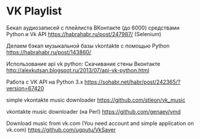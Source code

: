 # VK Playlist

Бекап аудиозаписей с плейлиста ВКонтакте (до 6000) средствами Python и Vk API
https://habrahabr.ru/post/247987/ (Selenium)

Делаем бэкап музыкальной базы vkontakte с помощью Python
https://habrahabr.ru/post/143860/

Использование api vk python: Скачивание стены Вконтакте
http://alexkutsan.blogspot.ru/2013/07/api-vk-python.html

Работа с VK API на Python 3.x
https://sohabr.net/habr/post/242365/?version=67420

simple vkontakte music downloader
https://github.com/stleon/vk_music

vkontakte music downloader (на Perl)
https://github.com/genaev/vmd

Download music from vk.com (You need account and simple application on vk.com)
https://github.com/ugputu/VkSaver
